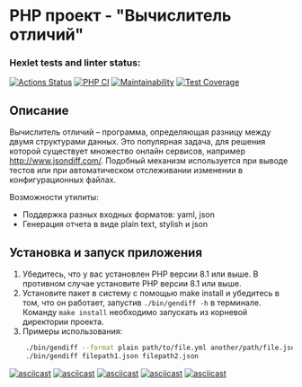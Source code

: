 # PHP проект - "Вычислитель отличий"
### Hexlet tests and linter status:
[![Actions Status](https://github.com/mkolotovich/php-project-48/actions/workflows/hexlet-check.yml/badge.svg)](https://github.com/mkolotovich/php-project-48/actions)
[![PHP CI](https://github.com/mkolotovich/php-project-48/actions/workflows/workflow.yml/badge.svg)](https://github.com/mkolotovich/php-project-48/actions/workflows/workflow.yml)
[![Maintainability](https://api.codeclimate.com/v1/badges/dde09a7d52b5a358a21b/maintainability)](https://codeclimate.com/github/mkolotovich/php-project-48/maintainability)
[![Test Coverage](https://api.codeclimate.com/v1/badges/dde09a7d52b5a358a21b/test_coverage)](https://codeclimate.com/github/mkolotovich/php-project-48/test_coverage)

## Описание
Вычислитель отличий – программа, определяющая разницу между двумя структурами данных. Это популярная задача, для решения которой существует множество онлайн сервисов, например http://www.jsondiff.com/. Подобный механизм используется при выводе тестов или при автоматическом отслеживании изменении в конфигурационных файлах.

Возможности утилиты:

* Поддержка разных входных форматов: yaml, json
* Генерация отчета в виде plain text, stylish и json

## Установка и запуск приложения 
1. Убедитесь, что у вас установлен PHP версии 8.1 или выше. В противном случае установите PHP версии 8.1 или выше.
2. Установите пакет в систему с помощью make install и убедитесь в том, что он работает, запустив `./bin/gendiff -h` в терминале. Команду `make install` необходимо запускать из корневой директории проекта.
3. Примеры использования:
```bash
    ./bin/gendiff --format plain path/to/file.yml another/path/file.json
    ./bin/gendiff filepath1.json filepath2.json
```
[![asciicast](https://asciinema.org/a/e0KNn5H2FhBw1eytvzERYTIv6.svg)](https://asciinema.org/a/e0KNn5H2FhBw1eytvzERYTIv6)
[![asciicast](https://asciinema.org/a/c1JWMBXHjJw81eSUeJsDsaUaT.svg)](https://asciinema.org/a/c1JWMBXHjJw81eSUeJsDsaUaT)
[![asciicast](https://asciinema.org/a/B8FyWTxxt6hVCBpHONg8tDmvz.svg)](https://asciinema.org/a/B8FyWTxxt6hVCBpHONg8tDmvz)
[![asciicast](https://asciinema.org/a/PSBEKSr4Ns8MdOhs1DowdDDuN.svg)](https://asciinema.org/a/PSBEKSr4Ns8MdOhs1DowdDDuN)
[![asciicast](https://asciinema.org/a/qU9Un8J4vOJ80FKecRtPwzMTX.svg)](https://asciinema.org/a/qU9Un8J4vOJ80FKecRtPwzMTX)